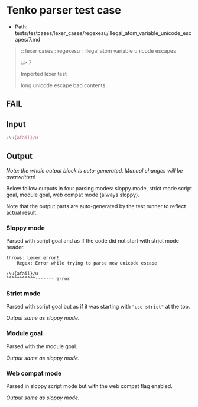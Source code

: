 # Tenko parser test case

- Path: tests/testcases/lexer_cases/regexesu/illegal_atom_variable_unicode_escapes/7.md

> :: lexer cases : regexesu : illegal atom variable unicode escapes
>
> ::> 7
>
> Imported lexer test
>
> long unicode escape bad contents

## FAIL

## Input

`````js
/\u{afail}/u
`````

## Output

_Note: the whole output block is auto-generated. Manual changes will be overwritten!_

Below follow outputs in four parsing modes: sloppy mode, strict mode script goal, module goal, web compat mode (always sloppy).

Note that the output parts are auto-generated by the test runner to reflect actual result.

### Sloppy mode

Parsed with script goal and as if the code did not start with strict mode header.

`````
throws: Lexer error!
    Regex: Error while trying to parse new unicode escape

/\u{afail}/u
^^^^^^^^^^^------- error
`````

### Strict mode

Parsed with script goal but as if it was starting with `"use strict"` at the top.

_Output same as sloppy mode._

### Module goal

Parsed with the module goal.

_Output same as sloppy mode._

### Web compat mode

Parsed in sloppy script mode but with the web compat flag enabled.

_Output same as sloppy mode._
